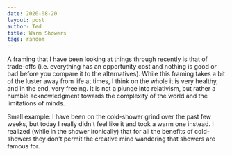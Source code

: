 ```yaml
---
date: 2020-08-20
layout: post
author: Ted
title: Warm Showers
tags: random
---
```


A framing that I have been looking at things through recently is that of trade-offs (i.e. everything has an opportunity cost and nothing is good or bad before you compare it to the alternatives). While this framing takes a bit of the luster away from life at times, I think on the whole it is very healthy, and in the end, very freeing. It is not a plunge into relativism, but rather a humble acknowledgment towards the complexity of the world and the limitations of minds.

Small example: I have been on the cold-shower grind over the past few weeks, but today I really didn't feel like it and took a warm one instead. I realized (while in the shower ironically) that for all the benefits of cold-showers they don't permit the creative mind wandering that showers are famous for.
